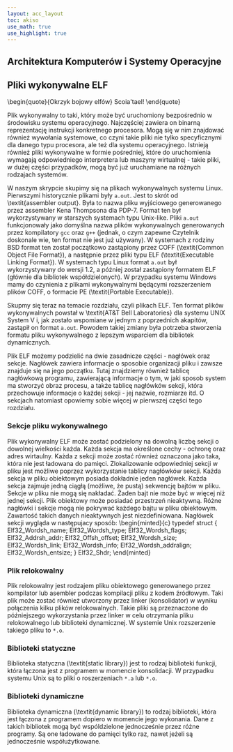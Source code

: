 ```yaml
---
layout: acc_layout
toc: akiso
use_math: true
use_highlight: true
---
```


Architektura Komputerów i Systemy Operacyjne
---

## Pliki wykonywalne ELF
\begin{quote}{Okrzyk bojowy elfów}
Scoia'tael!
\end{quote}

Plik wykonywalny to taki, który może być uruchomiony bezpośrednio w środowisku systemu operacyjnego. Najczęściej zawiera on binarną reprezentację instrukcji konkretnego procesora. Mogą się w nim znajdować również wywołania systemowe, co czyni takie pliki nie tylko specyficznymi dla danego typu procesora, ale też dla systemu operacyjnego. Istnieją również pliki wykonywalne w formie pośredniej, które do uruchomienia wymagają odpowiedniego interpretera lub maszyny wirtualnej - takie pliki, w dużej części przypadków, mogą być już uruchamiane na różnych rodzajach systemów.

W naszym skrypcie skupimy się na plikach wykonywalnych systemu Linux. Pierwszymi historycznie plikami były ` a.out `. Jest to skrót od \textit{assembler output}. Była to nazwa pliku wyjściowego generowanego przez assembler Kena Thompsona dla PDP-7. Format ten był wykorzystywany w starszych systemach typu Unix-like. Pliki ` a.out ` funkcjonowały jako domyślna nazwa plików wykonywalnych generowanych przez kompilatory ` gcc ` oraz ` g++ ` (jednak, o czym zapewne Czytelnik doskonale wie, ten format nie jest już używany). W systemach z rodziny BSD format ten został początkowo zastąpiony przez COFF (\textit{Common Object File Format}), a następnie przez pliki typu ELF (\textit{Executable Linking Format}). W systemach typu Linux format ` a.out ` był wykorzystywany do wersji 1.2, a później został zastąpiony formatem ELF (głównie dla bibliotek współdzielonych). W przypadku systemu Windows mamy do czynienia z plikami wykonywalnymi będącymi rozszerzeniem plików COFF, o formacie PE (\textit{Portable Executable}).  

Skupmy się teraz na temacie rozdziału, czyli plikach ELF. Ten format plików wykonywalnych powstał w \textit{AT\&T Bell Laboratories} dla systemu UNIX System V i, jak zostało wspomiane w jednym z poprzednich akapitów, zastąpił on format ` a.out `. Powodem takiej zmiany była potrzeba stworzenia formatu pliku wykonywalnego z lepszym wsparciem dla bibliotek dynamicznych. 

Plik ELF możemy podzielić na dwie zasadnicze części - nagłówek oraz sekcje. Nagłówek zawiera informacje o sposobie organizacji pliku i zawsze znajduje się na jego początku. Tutaj znajdziemy również tablicę nagłówkową programu, zawierającą informacje o tym, w jaki sposob system ma stworzyć obraz procesu, a także tablicę nagłówków sekcji, która przechowuje informacje o każdej sekcji - jej nazwie, rozmiarze itd.  O sekcjach natomiast opowiemy sobie więcej w pierwszej części tego rozdziału.
### Sekcje pliku wykonywalnego

Plik wykonywalny ELF może zostać podzielony na dowolną liczbę sekcji o dowolnej wielkości każda. Każda sekcja ma określone cechy - ochronę oraz adres wirtaulny. Każda z sekcji może zostać również oznaczona jako taka, która nie jest ładowana do pamięci. Zlokalizowanie odpowiedniej sekcji w pliku jest możliwe poprzez wykorzystanie tablicy nagłówków sekcji. Każda sekcja w pliku obiektowym posiada dokładnie jeden nagłówek. Każda sekcja zajmuje jedną ciągłą (możliwe, że pustą) sekwencję bajtów w pliku. Sekcje w pliku nie mogą się nakładać. Żaden bajt nie może być w więcej niż jednej sekcji. Plik obiektowy może posiadać przestrzeń nieaktywną. Różne nagłówki i sekcje mogą nie pokrywać każdego bajtu w pliku obiektowym. Zawartość takich danych nieaktywnych jest niezdefiniowana. Nagłówek sekcji wygląda w następujacy sposób: 
\begin{minted}{c}
typedef struct {
  Elf32_Wordsh_name;
  Elf32_Wordsh_type;
  Elf32_Wordsh_flags;
  Elf32_Addrsh_addr;
  Elf32_Offsh_offset;
  Elf32_Wordsh_size;
  Elf32_Wordsh_link;
  Elf32_Wordsh_info;
  Elf32_Wordsh_addralign;
  Elf32_Wordsh_entsize;
  } Elf32_Shdr;
\end{minted}

### Plik relokowalny

Plik relokowalny jest rodzajem pliku obiektowego generowanego przez kompilator lub asembler podczas kompilacji pliku z kodem źródłowym. Taki plik może zostać również utworzony przez linker (konsolidator) w wyniku połączenia kilku plików relokowalnych. Takie pliki są przeznaczone do późniejszego wykorzystania przez linker w celu otrzymania pliku relokowalnego lub biblioteki dynamicznej. W systemie Unix rozszerzenie takiego pliku to ` *.o `.
### Biblioteki statyczne

Biblioteka statyczna (\textit{static library}) jest to rodzaj biblioteki funkcji, która łączona jest z programem w momencie konsolidacji. W przypadku systemu Unix są to pliki o roszerzeniach ` *.a ` lub ` *.o `.
### Biblioteki dynamiczne

Biblioteka dynamiczna (\textit{dynamic library}) to rodzaj biblioteki, która jest łączona z programem dopiero w momencie jego wykonania. Dane z takich bibliotek mogą być wspóldzielone jednocześnie przez różne programy. Są one ładowane do pamięci tylko raz, nawet jeżeli są jednocześnie współużytkowane. 